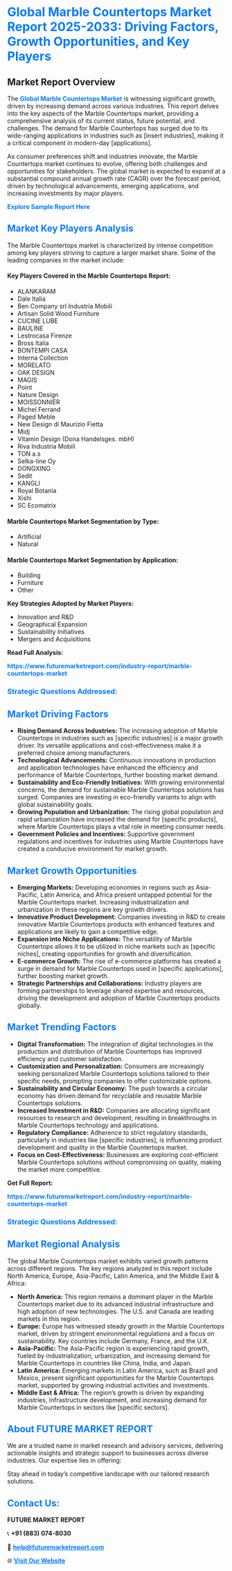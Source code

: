 <h1 style="color: #007BFF;">Global Marble Countertops Market Report 2025-2033: Driving Factors, Growth Opportunities, and Key Players</h1>

<section id="overview">
<h2>Market Report Overview</h2>
<p>The <a href="https://www.futuremarketreport.com/industry-report/marble-countertops-market" style="color: #007BFF; text-decoration: none;"><strong>Global Marble Countertops Market</strong></a> is witnessing significant growth, driven by increasing demand across various industries. This report delves into the key aspects of the Marble Countertops market, providing a comprehensive analysis of its current status, future potential, and challenges. The demand for Marble Countertops has surged due to its wide-ranging applications in industries such as [insert industries], making it a critical component in modern-day [applications].</p>
<p>As consumer preferences shift and industries innovate, the Marble Countertops market continues to evolve, offering both challenges and opportunities for stakeholders. The global market is expected to expand at a substantial compound annual growth rate (CAGR) over the forecast period, driven by technological advancements, emerging applications, and increasing investments by major players.</p>
</section>

<section id="overview">
<p><a href="https://www.futuremarketreport.com/request-sample/reportId=115010" style="color: #007BFF; text-decoration: none;"><strong>Explore Sample Report Here</strong></a></p>
</section>

<section id="key-players">
<h2 style="color: #007BFF;">Market Key Players Analysis</h2>
<p>The Marble Countertops market is characterized by intense competition among key players striving to capture a larger market share. Some of the leading companies in the market include:</p>
<h4>Key Players Covered in the Marble Countertops Report:</h4>
<ul><li>ALANKARAM</li><li>Dale Italia</li><li>Ben Company srl Industria Mobili</li><li>Artisan Solid Wood Furniture</li><li>CUCINE LUBE</li><li>BAULINE</li><li>Lestrocasa Firenze</li><li>Bross Italia</li><li>BONTEMPI CASA</li><li>Interna Collection</li><li>MORELATO</li><li>OAK DESIGN</li><li>MAGIS</li><li>Point</li><li>Nature Design</li><li>MOISSONNIER</li><li>Michel Ferrand</li><li>Paged Meble</li><li>New Design di Maurizio Fietta</li><li>Midj</li><li>Vitamin Design (Dona Handelsges. mbH)</li><li>Riva Industria Mobili</li><li>TON a.s</li><li>Selka-line Oy</li><li>DONGXING</li><li>Sedit</li><li>KANGLI</li><li>Royal Botania</li><li>Xishi</li><li>SC Ecomatrix</li></ul>
<h4>Marble Countertops Market Segmentation by Type:</h4>
<ul><li>Artificial</li><li>Natural</li></ul>

<h4>Marble Countertops Market Segmentation by Application:</h4>
<ul><li>Building</li><li>Furniture</li><li>Other</li></ul>
<p><strong>Key Strategies Adopted by Market Players:</strong></p>
<ul>
<li>Innovation and R&D</li>
<li>Geographical Expansion</li>
<li>Sustainability Initiatives</li>
<li>Mergers and Acquisitions</li>
</ul>
</section>

<section>
<p><strong>Read Full Analysis: </strong></p><a href="https://www.futuremarketreport.com/industry-report/marble-countertops-market" style="color: #007BFF; text-decoration: none;"><strong>https://www.futuremarketreport.com/industry-report/marble-countertops-market</strong></a>
<h3 style="color: #007BFF;">Strategic Questions Addressed:</h3>
</section>

<section id="driving-factors">
<h2 style="color: #007BFF;">Market Driving Factors</h2>
<ul>
<li><strong>Rising Demand Across Industries:</strong> The increasing adoption of Marble Countertops in industries such as [specific industries] is a major growth driver. Its versatile applications and cost-effectiveness make it a preferred choice among manufacturers.</li>
<li><strong>Technological Advancements:</strong> Continuous innovations in production and application technologies have enhanced the efficiency and performance of Marble Countertops, further boosting market demand.</li>
<li><strong>Sustainability and Eco-Friendly Initiatives:</strong> With growing environmental concerns, the demand for sustainable Marble Countertops solutions has surged. Companies are investing in eco-friendly variants to align with global sustainability goals.</li>
<li><strong>Growing Population and Urbanization:</strong> The rising global population and rapid urbanization have increased the demand for [specific products], where Marble Countertops plays a vital role in meeting consumer needs.</li>
<li><strong>Government Policies and Incentives:</strong> Supportive government regulations and incentives for industries using Marble Countertops have created a conducive environment for market growth.</li>
</ul>
</section>

<section id="growth-opportunities">
<h2 style="color: #007BFF;">Market Growth Opportunities</h2>
<ul>
<li><strong>Emerging Markets:</strong> Developing economies in regions such as Asia-Pacific, Latin America, and Africa present untapped potential for the Marble Countertops market. Increasing industrialization and urbanization in these regions are key growth drivers.</li>
<li><strong>Innovative Product Development:</strong> Companies investing in R&D to create innovative Marble Countertops products with enhanced features and applications are likely to gain a competitive edge.</li>
<li><strong>Expansion into Niche Applications:</strong> The versatility of Marble Countertops allows it to be utilized in niche markets such as [specific niches], creating opportunities for growth and diversification.</li>
<li><strong>E-commerce Growth:</strong> The rise of e-commerce platforms has created a surge in demand for Marble Countertops used in [specific applications], further boosting market growth.</li>
<li><strong>Strategic Partnerships and Collaborations:</strong> Industry players are forming partnerships to leverage shared expertise and resources, driving the development and adoption of Marble Countertops products globally.</li>
</ul>
</section>

<section id="trending-factors">
<h2 style="color: #007BFF;">Market Trending Factors</h2>
<ul>
<li><strong>Digital Transformation:</strong> The integration of digital technologies in the production and distribution of Marble Countertops has improved efficiency and customer satisfaction.</li>
<li><strong>Customization and Personalization:</strong> Consumers are increasingly seeking personalized Marble Countertops solutions tailored to their specific needs, prompting companies to offer customizable options.</li>
<li><strong>Sustainability and Circular Economy:</strong> The push towards a circular economy has driven demand for recyclable and reusable Marble Countertops solutions.</li>
<li><strong>Increased Investment in R&D:</strong> Companies are allocating significant resources to research and development, resulting in breakthroughs in Marble Countertops technology and applications.</li>
<li><strong>Regulatory Compliance:</strong> Adherence to strict regulatory standards, particularly in industries like [specific industries], is influencing product development and quality in the Marble Countertops market.</li>
<li><strong>Focus on Cost-Effectiveness:</strong> Businesses are exploring cost-efficient Marble Countertops solutions without compromising on quality, making the market more competitive.</li>
</ul>
</section>

<section>
<p><strong>Get Full Report: </strong></p><a href="https://www.futuremarketreport.com/industry-report/marble-countertops-market" style="color: #007BFF; text-decoration: none;"><strong>https://www.futuremarketreport.com/industry-report/marble-countertops-market</strong></a>
<h3 style="color: #007BFF;">Strategic Questions Addressed:</h3>
</section>


<section id="regional-analysis">
<h2 style="color: #007BFF;">Market Regional Analysis</h2>
<p>The global Marble Countertops market exhibits varied growth patterns across different regions. The key regions analyzed in this report include North America, Europe, Asia-Pacific, Latin America, and the Middle East & Africa:</p>
<ul>
<li><strong>North America:</strong> This region remains a dominant player in the Marble Countertops market due to its advanced industrial infrastructure and high adoption of new technologies. The U.S. and Canada are leading markets in this region.</li>
<li><strong>Europe:</strong> Europe has witnessed steady growth in the Marble Countertops market, driven by stringent environmental regulations and a focus on sustainability. Key countries include Germany, France, and the U.K.</li>
<li><strong>Asia-Pacific:</strong> The Asia-Pacific region is experiencing rapid growth, fueled by industrialization, urbanization, and increasing demand for Marble Countertops in countries like China, India, and Japan.</li>
<li><strong>Latin America:</strong> Emerging markets in Latin America, such as Brazil and Mexico, present significant opportunities for the Marble Countertops market, supported by growing industrial activities and investments.</li>
<li><strong>Middle East & Africa:</strong> The region’s growth is driven by expanding industries, infrastructure development, and increasing demand for Marble Countertops in sectors like [specific sectors].</li>
</ul>
</section>

<footer>
<h2 style="color: #007BFF;">About FUTURE MARKET REPORT</h2>
<p>We are a trusted name in market research and advisory services, delivering actionable insights and strategic support to businesses across diverse industries. Our expertise lies in offering:</p>

<p>Stay ahead in today’s competitive landscape with our tailored research solutions.</p>

<h2 style="color: #007BFF;">Contact Us:</h2>
<p><strong>FUTURE MARKET REPORT</strong></p>
<p>📞 <strong>+91 (883) 074-8030</strong></p>
<p>📧 <strong><a href="mailto:help@futuremarketreport.com" style="color: #007BFF;">help@futuremarketreport.com</a></strong></p>
<p>🌐 <strong><a href="https://www.futuremarketreport.com/" style="color: #007BFF;">Visit Our Website</a></strong></p>
</footer>
